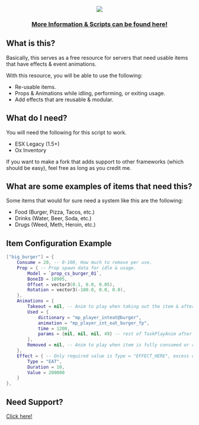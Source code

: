 <div align='center'><img src='https://user-images.githubusercontent.com/111543470/197658458-2f9c919e-0785-4bbb-a0e8-5b353c299065.png'/></div>
<div align='center'><h3><a href='https://picklemods.com/'>More Information & Scripts can be found here!</a></h3></div>

## What is this?

Basically, this serves as a free resource for servers that need usable items that have effects & event animations.

With this resource, you will be able to use the following:

- Re-usable items.
- Props & Animations while idling, performing, or exiting usage.
- Add effects that are reusable & modular.

## What do I need?

You will need the following for this script to work.

- ESX Legacy (1.5+)
- Ox Inventory

If you want to make a fork that adds support to other frameworks (which should be easy), feel free as long as you credit me.

## What are some examples of items that need this?

Some items that would for sure need a system like this are the following:

- Food (Burger, Pizza, Tacos, etc.)
- Drinks (Water, Beer, Soda, etc.)
- Drugs (Weed, Meth, Heroin, etc.)

## Item Configuration Example

```lua
["big_burger"] = {
    Consume = 20, -- 0-100, How much to remove per use.
    Prop = { -- Prop spawn data for idle & usage.
        Model = `prop_cs_burger_01`,
        BoneID = 18905,
        Offset = vector3(0.1, 0.0, 0.05),
        Rotation = vector3(-180.0, 0.0, 0.0),
    },
    Animations = {
        Takeout = nil, -- Anim to play when taking out the item & after effects. (nil = no anim)
        Used = {
            dictionary = "mp_player_inteat@burger", 
            animation = "mp_player_int_eat_burger_fp", 
            time = 1200, 
            params = {nil, nil, nil, 49} -- rest of TaskPlayAnim after dict, anim, time.
        },
        Removed = nil, -- Anim to play when item is fully consumed or returned. (nil = no anim)
    },
    Effect = { -- Only required value is Type = "EFFECT_HERE", excess data is used for vars.
        Type = "EAT", 
        Duration = 10,
        Value = 200000
    }
},
```

## Need Support?

<a href='https://pickle-mods.tebex.io/contact'>Click here!</a>
